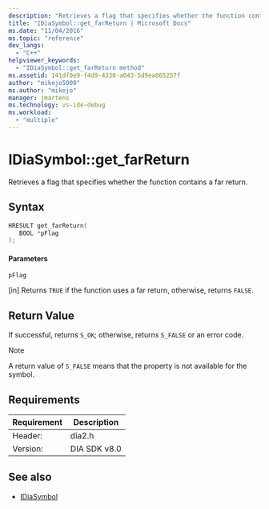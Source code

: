 ```yaml
---
description: "Retrieves a flag that specifies whether the function contains a far return."
title: "IDiaSymbol::get_farReturn | Microsoft Docs"
ms.date: "11/04/2016"
ms.topic: "reference"
dev_langs:
  - "C++"
helpviewer_keywords:
  - "IDiaSymbol::get_farReturn method"
ms.assetid: 141df0e9-f4d9-4330-a043-5d9ea865257f
author: "mikejo5000"
ms.author: "mikejo"
manager: jmartens
ms.technology: vs-ide-debug
ms.workload:
  - "multiple"
---
```

# IDiaSymbol::get_farReturn
Retrieves a flag that specifies whether the function contains a far return.

## Syntax

```C++
HRESULT get_farReturn(
   BOOL *pFlag
);
```

#### Parameters
 `pFlag`

[in] Returns `TRUE` if the function uses a far return, otherwise, returns `FALSE`.

## Return Value
 If successful, returns `S_OK`; otherwise, returns `S_FALSE` or an error code.

> [!NOTE]
> A return value of `S_FALSE` means that the property is not available for the symbol.

## Requirements

|Requirement|Description|
|-----------------|-----------------|
|Header:|dia2.h|
|Version:|DIA SDK v8.0|

## See also
- [IDiaSymbol](../../debugger/debug-interface-access/idiasymbol.md)
